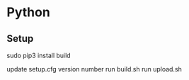 # Python

## Setup
sudo pip3 install build

update setup.cfg version number
run build.sh
run upload.sh